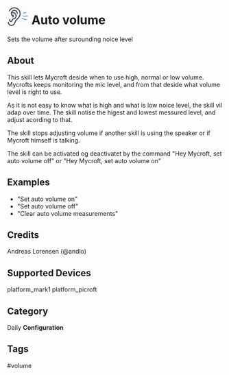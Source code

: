 # <img src='icon.png' card_color='#F66716' width='50' height='50' style='vertical-align:bottom'/> Auto volume
Sets the volume after surounding noice level

## About
This skill lets Mycroft deside when to use high, normal or low volume. Mycrofts keeps monitoring the mic level, and from that deside what volume level is right to use.

As it is not easy to know what is high and what is low noice level, the skill vil adap over time. The skill notise the higest and lowest messured level, and adjust acording to that.

The skill stops adjusting volume if another skill is using the speaker or if Mycroft himself is talking.

The skill can be activated og deactivatet by the command "Hey Mycroft, set auto volume off" or "Hey Mycroft, set auto volume on"


## Examples
* "Set auto volume on"
* "Set auto volume off"
* "Clear auto volume measurements"

## Credits
Andreas Lorensen (@andlo)

## Supported Devices
platform_mark1 platform_picroft

## Category
Daily
**Configuration**

## Tags
#volume

